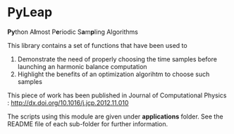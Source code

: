 PyLeap
======

**Py**thon A**l**most P**e**riodic S**a**m**p**ling Algorithms

This library contains a set of functions that have been used to 

1. Demonstrate the need of properly choosing the time samples before launching an harmonic balance computation
2. Highlight the benefits of an optimization algorihtm to choose such samples

This piece of work has been published in Journal of Computational Physics : http://dx.doi.org/10.1016/j.jcp.2012.11.010

The scripts using this module are given under **applications** folder.
See the README file of each sub-folder for further information.
